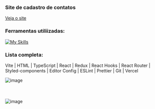 ### Site de cadastro de contatos
[Veja o site](https://lista-de-contatos-one-lyart.vercel.app/)

### Ferramentas utiliizadas:
[![My Skills](https://skillicons.dev/icons?i=vite,html,ts,react,redux,styledcomponents,git,vercel)](https://skillicons.dev)

### Lista completa:
Vite | HTML | TypeScript | React | Redux | React Hooks | React Router | Styled-components | Editor Config | ESLint | Prettier | Git | Vercel

![image](https://github.com/user-attachments/assets/51d08b25-0639-4267-9f03-c109d8db9e53)
<br/>
<br/>
<br/>
<br/>
![image](https://github.com/user-attachments/assets/2af7fb89-131a-4d40-bfd5-9d41b672e59d)
